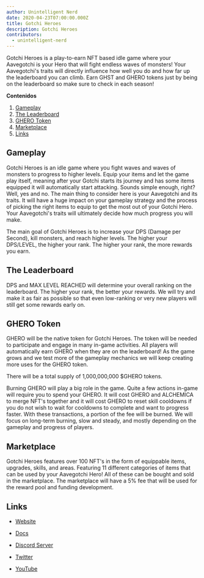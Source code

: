 ```yaml
---
author: Unintelligent Nerd
date: 2020-04-23T07:00:00.000Z
title: Gotchi Heroes
description: Gotchi Heroes
contributors:
  - unintelligent-nerd
---
```


Gotchi Heroes is a play-to-earn NFT based idle game where your Aavegotchi is your Hero that will fight endless waves of monsters! Your Aavegotchi's traits will directly influence how well you do and how far up the leaderboard you can climb. Earn GHST and GHERO tokens just by being on the leaderboard so make sure to check in each season!

<div class="contentsBox">

**Contenidos**

<ol>
<li><a href=#gameplay>Gameplay</a></li>
<li><a href=#the-leaderboard>The Leaderboard</a></li>
<li><a href=#ghero-token>GHERO Token</a></li>
<li><a href=#marketplace>Marketplace</a></li>
<li><a href=#links>Links</a></li>
</ol>

</div>

## Gameplay

Gotchi Heroes is an idle game where you fight waves and waves of monsters to progress to higher levels. Equip your items and let the game play itself, meaning after your Gotchi starts its journey and has some items equipped it will automatically start attacking. Sounds simple enough, right? Well, yes and no. The main thing to consider here is your Aavegotchi and its traits. It will have a huge impact on your gameplay strategy and the process of picking the right items to equip to get the most out of your Gotchi Hero. Your Aavegotchi's traits will ultimately decide how much progress you will make.

The main goal of Gotchi Heroes is to increase your DPS (Damage per Second), kill monsters, and reach higher levels. The higher your DPS/LEVEL, the higher your rank. The higher your rank, the more rewards you earn.

## The Leaderboard

DPS and MAX LEVEL REACHED will determine your overall ranking on the leaderboard. The higher your rank, the better your rewards. We will try and make it as fair as possible so that even low-ranking or very new players will still get some rewards early on.

## GHERO Token

GHERO will be the native token for Gotchi Heroes. The token will be needed to participate and engage in many in-game activities. All players will automatically earn GHERO when they are on the leaderboard! As the game grows and we test more of the gameplay mechanics we will keep creating more uses for the GHERO token.

There will be a total supply of 1,000,000,000 $GHERO tokens.

Burning GHERO will play a big role in the game. Quite a few actions in-game will require you to spend your GHERO. It will cost GHERO and ALCHEMICA to merge NFT's together and it will cost GHERO to reset skill cooldowns if you do not wish to wait for cooldowns to complete and want to progress faster. With these transactions, a portion of the fee will be burned.  We will focus on long-term burning, slow and steady, and mostly depending on the gameplay and progress of players.

## Marketplace

Gotchi Heroes features over 100 NFT's in the form of equippable items, upgrades, skills, and areas. Featuring 11 different categories of items that can be used by your Aavegotchi Hero! All of these can be bought and sold in the marketplace. The marketplace will have a 5% fee that will be used for the reward pool and funding development.

## Links

- [Website](https://gotchiheroes.com/)

- [Docs](https://slowsundaygames.gitbook.io/gotchi-heroes)

- [Discord Server](https://discord.com/invite/dXMqVx5ysJ)

- [Twitter](https://x.com/slowsundaygames)

- [YouTube](https://www.youtube.com/@gotchiheroes)
